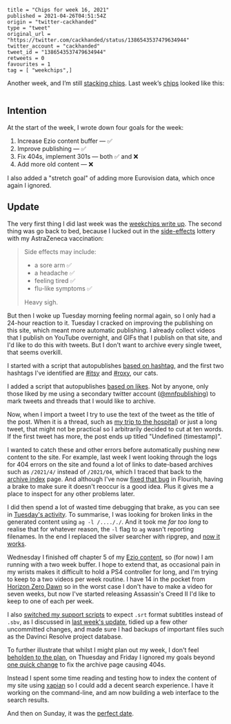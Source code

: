 ```
title = "Chips for week 16, 2021"
published = 2021-04-26T04:51:54Z
origin = "twitter-cackhanded"
type = "tweet"
original_url = "https://twitter.com/cackhanded/status/1386543537479634944"
twitter_account = "cackhanded"
tweet_id = "1386543537479634944"
retweets = 0
favourites = 1
tag = [ "weekchips",]
```

Another week, and I’m still [stacking chips][chips]. Last week’s
[chips][markers] looked like this:

[chips]: /2020/06/19/my-week-in-poker-chips
[markers]: /2020/08/22/my-weekchips-markers

<p class='image'><img src='http://mnf.m17s.net/2021/04/26/Ez39_ZXWUAYEAe2.jpg' alt=''></p>

## Intention

At the start of the week, I wrote down four goals for the week:

1. Increase Ezio content buffer — ✅
1. Improve publishing — ✅
1. Fix 404s, implement 301s — both ✅ and ❌
1. Add more old content — ❌

I also added a "stretch goal" of adding more Eurovision data, which once
again I ignored.


## Update

The very first thing I did last week was the [weekchips write up][wc]. The
second thing was go back to bed, because I lucked out in the
[side-effects][se] lottery with my AstraZeneca vaccination:

> Side effects may include:
> 
> * a sore arm ✅
> * a headache ✅
> * feeling tired ✅
> * flu-like symptoms ✅
> 
> Heavy sigh.

But then I woke up Tuesday morning feeling normal again, so I only had a
24-hour reaction to it. Tuesday I cracked on improving the publishing on
this site, which meant more automatic publishing. I already collect videos
that I publish on YouTube overnight, and GIFs that I publish on that site,
and I'd like to do this with tweets. But I don't want to archive every
single tweet, that seems overkill.

I started with a script that autopublishes [based on hashtag][ht], and the
first two hashtags I've identified are [#itsy][itsy] and [#roxy][roxy], our
cats.

I added a script that autopublishes [based on likes][lik]. Not by anyone, only
those liked by me using a secondary twitter account ([@mnfpublishing][mnfp])
to mark tweets and threads that I would like to archive.

Now, when I import a tweet I try to use the text of the tweet as the title
of the post. When it is a thread, such as [my trip to the hospital][surg])
or just a long tweet, that might not be practical so I arbitrarily decided
to cut at ten words. If the first tweet has more, the post ends up titled
"Undefined (timestamp)".

I wanted to catch these and other errors before automatically pushing new
content to the site. For example, last week I went looking through the logs
for 404 errors on the site and found a lot of links to date-based archives
such as `/2021/4/` instead of `/2021/04`, which I traced that back to the
[archive index][arc] page. And although I've now [fixed that bug][flb] in
Flourish, having a brake to make sure it doesn't reoccur is a good idea. Plus
it gives me a place to inspect for any other problems later.

I did then spend a lot of wasted time debugging that brake, as you can
see in [Tuesday's activity][tues]. To summarise, I was looking for broken
links in the generated content using `ag -l /...././`. And it took me *far
too long* to realise that for whatever reason, the `-l` flag to `ag` wasn't
reporting filenames. In the end I replaced the silver searcher with ripgrep,
and [now it works][check].

Wednesday I finished off chapter 5 of my [Ezio content][ez], so (for now) I am
running with a two week buffer. I hope to extend that, as occasional pain in
my wrists makes it difficult to hold a PS4 controller for long, and I'm trying
to keep to a two videos per week routine. I have 14 in the pocket from
[Horizon Zero Dawn][hzd] so in the worst case I don't have to make a video for
seven weeks, but now I've started releasing Assassin's Creed II I'd like to
keep to one of each per week.

I also [switched my support scripts][subs] to expect `.srt` format subtitles
instead of `.sbv`, as I discussed in [last week's update][wc], tidied up a
few other uncommitted changes, and made sure I had backups of important files
such as the Davinci Resolve project database.

To further illustrate that whilst I might plan out my week, I don't feel
[beholden to the plan][bc], on Thuesday and Friday I ignored my goals beyond [one quick change][oqc] to fix the archive page causing 404s.

Instead I spent some time reading and testing how to index the content of my
site using [xapian][xp] so I could add a decent search experience. I have it
working on the command-line, and am now building a web interface to the search
results.

And then on Sunday, it was the [perfect date][pd].


[wc]: /2021/04/19/chips-for-week-15-2021
[se]: https://twitter.com/cackhanded/status/1384105759403765763
[hzd]: https://www.youtube.com/playlist?list=PL0lW90IMJShJZkfyJEZtyWArFJXCJ2U1Z
[ez]: https://www.youtube.com/playlist?list=PL0lW90IMJShLky0HULzKr1rtkjrreblW-
[ht]: https://github.com/norm/marknormanfrancis.com/commit/3a1e9d0e10d005728ee9bdb5a2093a7d516f2280
[itsy]: /tags/itsy/
[roxy]: /tags/roxy/
[lik]: https://github.com/norm/marknormanfrancis.com/commit/07ae99a4e3ed7461b0b2f12825683f8e0eae055a
[mnfp]: https://twitter.com/mnfpublishing
[surg]: /2019/06/23/off-to-the-hospital
[arc]: /archives
[flb]: https://github.com/norm/flourish/commit/772b881c9121900c912745481208972b9961ee91
[tues]: https://marknormanfrancis.com/2021/04/20/github_activity
[check]: https://github.com/norm/marknormanfrancis.com/commit/849dbde19643c6f1b2654e7612282971aa08725c
[subs]: https://github.com/norm/game_shows_support/commit/739b4581b319c2efd770c1d3d99ddc297ba2feed
[bc]: https://gifs.cackhanded.net/airplane/hes-in-charge
[oqc]: https://github.com/norm/marknormanfrancis.com/commit/129c570d708a0770359c566c55fb091447078f74
[xp]: https://xapian.org
[pd]: https://gifs.cackhanded.net/tags/perfect-date/
